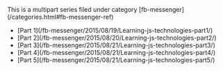 <aside class="related-posts">
  This is a multipart series filed under category [fb-messenger](/categories.html#fb-messenger-ref)
   <ul>
  <li> [Part 1](/fb-messenger/2015/08/19/Learning-js-technologies-part1/)</li>
  <li> [Part 2](/fb-messenger/2015/08/20/Learning-js-technologies-part2/)</li>
  <li> [Part 3](/fb-messenger/2015/08/21/Learning-js-technologies-part3/)</li>
  <li> [Part 4](/fb-messenger/2015/08/21/Learning-js-technologies-part4/)</li>
  <li> [Part 5](/fb-messenger/2015/08/21/Learning-js-technologies-part5/)</li>
  </ul>
</aside>